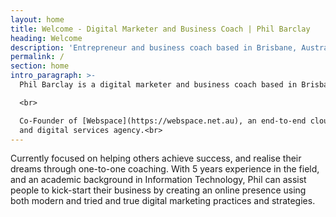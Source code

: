 ```yaml
---
layout: home
title: Welcome - Digital Marketer and Business Coach | Phil Barclay
heading: Welcome
description: 'Entrepreneur and business coach based in Brisbane, Australia.'
permalink: /
section: home
intro_paragraph: >-
  Phil Barclay is a digital marketer and business coach based in Brisbane, Australia.<br>

  <br>

  Co-Founder of [Webspace](https://webspace.net.au), an end-to-end cloud, web
  and digital services agency.<br>
---
```

Currently focused on helping others achieve success, and realise their dreams through one-to-one coaching. With 5 years experience in the field, and an academic background in Information Technology, Phil can assist people to kick-start their business by creating an online presence using both modern and tried and true digital marketing practices and strategies.
